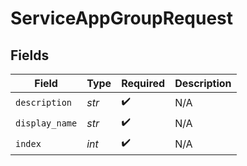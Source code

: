 # ServiceAppGroupRequest


## Fields

| Field              | Type               | Required           | Description        |
| ------------------ | ------------------ | ------------------ | ------------------ |
| `description`      | *str*              | :heavy_check_mark: | N/A                |
| `display_name`     | *str*              | :heavy_check_mark: | N/A                |
| `index`            | *int*              | :heavy_check_mark: | N/A                |